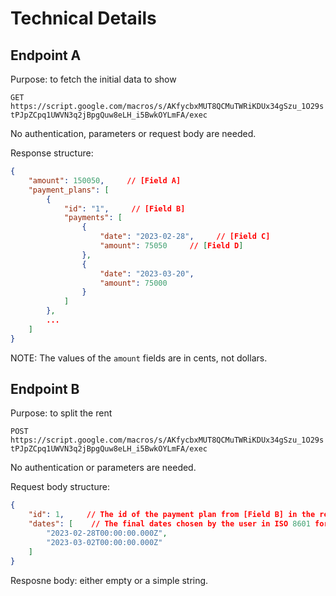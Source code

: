 # Technical Details

## Endpoint A
Purpose: to fetch the initial data to show

`GET https://script.google.com/macros/s/AKfycbxMUT8QCMuTWRiKDUx34gSzu_1O29stPJpZCpq1UWVN3q2jBpgQuw8eLH_i5BwkOYLmFA/exec`

No authentication, parameters or request body are needed.

Response structure:
```json
{
    "amount": 150050,     // [Field A]
    "payment_plans": [
        {
            "id": "1",     // [Field B]
            "payments": [
                {
                    "date": "2023-02-28",     // [Field C]
                    "amount": 75050     // [Field D]
                },
                {
                    "date": "2023-03-20",
                    "amount": 75000
                }
            ]
        },
        ...
    ]
}
```
NOTE: The values of the `amount` fields are in cents, not dollars.


## Endpoint B
Purpose: to split the rent

`POST https://script.google.com/macros/s/AKfycbxMUT8QCMuTWRiKDUx34gSzu_1O29stPJpZCpq1UWVN3q2jBpgQuw8eLH_i5BwkOYLmFA/exec`

No authentication or parameters are needed.

Request body structure:
```json
{
    "id": 1,     // The id of the payment plan from [Field B] in the response of Endpoint A
    "dates": [    // The final dates chosen by the user in ISO 8601 format.
        "2023-02-28T00:00:00.000Z",
        "2023-03-02T00:00:00.000Z"
    ]
}
```

Resposne body: either empty or a simple string.
